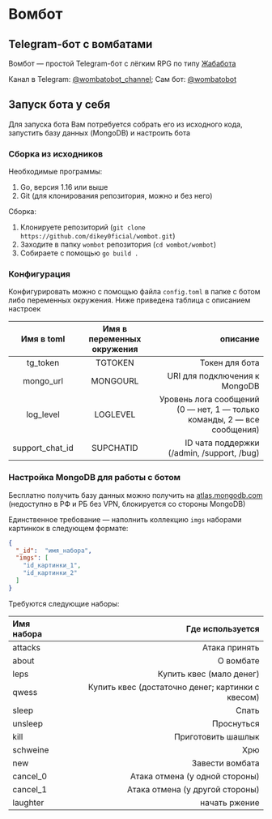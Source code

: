 # Вомбот
## Telegram-бот с вомбатами

Вомбот — простой Telegram-бот с лёгким RPG по типу [Жабабота](https://vk.com/toadbot)

Канал в Telegram: [@wombatobot_channel](https://t.me/wombatobot_channel); Сам бот: [@wombatobot](https://t.me/wombatobot)

## Запуск бота у себя

Для запуска бота Вам потребуется собрать его из исходного кода, запустить базу данных (MongoDB) и настроить бота

### Сборка из исходников

Необходимые программы:
  1. Go, версия 1.16 или выше
  2. Git (для клонирования репозитория, можно и без него)

Сборка:
 1. Клонируете репозиторий (`git clone https://github.com/dikey0ficial/wombot.git`)
 2. Заходите в папку `wombot` репозитория (`cd wombot/wombot`)
 3. Собираете с помощью `go build .`

### Конфигурация

Конфигурировать можно с помощью файла `config.toml` в папке с ботом либо переменных окружения. Ниже приведена таблица с описанием настроек

| Имя в toml      | Имя в переменных окружения | описание                                                                |
|:---------------:|:--------------------------:|------------------------------------------------------------------------:|
| tg_token        | TGTOKEN                    | Токен для бота                                                          |
| mongo_url       | MONGOURL                   | URI для подключения к MongoDB                                           |
| log_level       | LOGLEVEL                   | Уровень лога сообщений (0 — нет, 1 — только команды, 2 — все сообщения) |
| support_chat_id | SUPCHATID                  | ID чата поддержки (/admin, /support, /bug)                              |

### Настройка MongoDB для работы с ботом

Бесплатно получить базу данных можно получить на [atlas.mongodb.com](https://atlas.mongodb.com) (недоступно в РФ и РБ без VPN, блокируется со стороны MongoDB)

Единственное требование — наполнить коллекцию `imgs` наборами картинкок в следующем формате:

```json
{
  "_id":  "имя_набора",
  "imgs": [
    "id_картинки_1",
    "id_картинки_2"
  ]
}
```

Требуются следующие наборы:

| Имя набора         |                                  Где используется |
|:-------------------|--------------------------------------------------:|
| attacks            | Атака принять                                     |
| about              | О вомбате                                         |
| leps               | Купить квес (мало денег)                          |
| qwess              | Купить квес (достаточно денег; картинки с квесом) |
| sleep              | Спать                                             |
| unsleep            | Проснуться                                        |
| kill               | Приготовить шашлык                                |
| schweine           | Хрю                                               |
| new                | Завести вомбата                                   |
| cancel_0           | Атака отмена (у одной стороны)                    |
| cancel_1           | Атака отмена (у другой стороны)                   |
| laughter           | начать ржение                                     |

